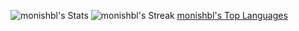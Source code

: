 ![monishbl's Stats](https://github-readme-stats.vercel.app/api?username=monishbl&theme=dark&show_icons=true&hide_border=true&count_private=true)
![monishbl's Streak](https://github-readme-streak-stats.herokuapp.com/?user=monishbl&theme=dark&hide_border=true)
[monishbl's Top Languages](https://github-readme-stats.vercel.app/api/top-langs/?username=monishbl&theme=dark&show_icons=true&hide_border=true&layout=compact)
